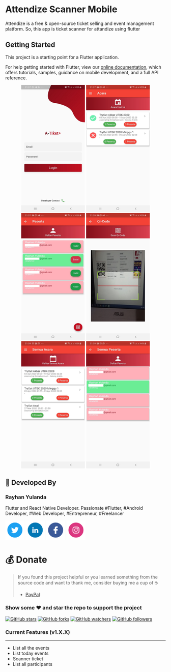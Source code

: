 # Attendize Scanner Mobile
Attendize is a free & open-source ticket selling and event management platform. So, this app is ticket scanner for attandize using flutter


## Getting Started

This project is a starting point for a Flutter application.

For help getting started with Flutter, view our
[online documentation](https://flutter.dev/docs), which offers tutorials,
samples, guidance on mobile development, and a full API reference.
<p align="center">
 <img src="https://raw.githubusercontent.com/rayhanyulanda/Attendize-Scanner-Mobile/master/1.jpg" alt="Image factory" width="200">
 <img src="https://raw.githubusercontent.com/rayhanyulanda/Attendize-Scanner-Mobile/master/2.jpg" alt="Image factory" width="200">
 <img src="https://raw.githubusercontent.com/rayhanyulanda/Attendize-Scanner-Mobile/master/3.jpg" alt="Image factory" width="200">
 <img src="https://raw.githubusercontent.com/rayhanyulanda/Attendize-Scanner-Mobile/master/4.jpg" alt="Image factory" width="200">
 <img src="https://raw.githubusercontent.com/rayhanyulanda/Attendize-Scanner-Mobile/master/5.jpg" alt="Image factory" width="200">
 <img src="https://raw.githubusercontent.com/rayhanyulanda/Attendize-Scanner-Mobile/master/6.jpg" alt="Image factory" width="200">
</p>

## 👨 Developed By

### Rayhan Yulanda

Flutter and React Native Developer. Passionate #Flutter, #Android Developer, #Web Developer, #Entrepreneur, #Freelancer

<a href="https://twitter.com/rayhanyulanda"><img src="https://github.com/aritraroy/social-icons/blob/master/twitter-icon.png?raw=true" width="60"></a>
<a href="https://linkedin.com/in/rayhanyulanda"><img src="https://github.com/aritraroy/social-icons/blob/master/linkedin-icon.png?raw=true" width="60"></a>
<a href="https://facebook.com/rayhanyulanda"><img src="https://github.com/aritraroy/social-icons/blob/master/facebook-icon.png?raw=true" width="60"></a>
<a href="https://instagram.com/rayhanyulanda"><img src="https://github.com/aritraroy/social-icons/blob/master/instagram-icon.png?raw=true" width="60"></a>

# 💰 Donate

> If you found this project helpful or you learned something from the source code and want to thank me, consider buying me a cup of :coffee:
>
> - [PayPal](https://www.paypal.me/RayhanYulanda/)

### Show some :heart: and star the repo to support the project

[![GitHub stars](https://img.shields.io/github/stars/rayhanyulanda/Attendize-Scanner-Mobile.svg?style=social&label=Star)](https://github.com/rayhanyulanda/Attendize-Scanner-Mobile) [![GitHub forks](https://img.shields.io/github/forks/rayhanyulanda/Attendize-Scanner-Mobile.svg?style=social&label=Fork)](https://github.com/rayhanyulanda/Attendize-Scanner-Mobile) [![GitHub watchers](https://img.shields.io/github/watchers/rayhanyulanda/Attendize-Scanner-Mobile.svg?style=social&label=Watch)](https://github.com/rayhanyulanda/Attendize-Scanner-Mobile) [![GitHub followers](https://img.shields.io/github/followers/rayhanyulanda.svg?style=social&label=Follow)](https://github.com/rayhanyulanda/Attendize-Scanner-Mobile)

### Current Features (v1.X.X)
---
 - List all the events
 - List today events
 - Scanner ticket
 - List all participants
